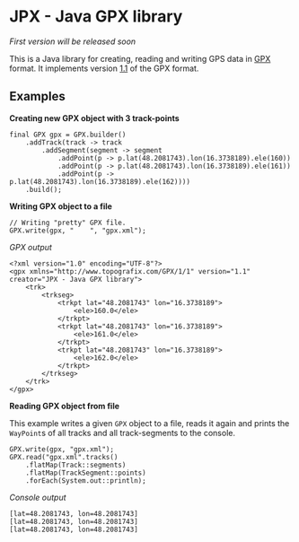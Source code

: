 # JPX - Java GPX library

*First version will be released soon*

This is a Java library for creating, reading and writing GPS data in [GPX](http://www.topografix.com/GPX) format. It implements version [1.1](http://www.topografix.com/GPX/1/1/) of the GPX format.

## Examples

**Creating new GPX object with 3 track-points**

    final GPX gpx = GPX.builder()
        .addTrack(track -> track
            .addSegment(segment -> segment
                .addPoint(p -> p.lat(48.2081743).lon(16.3738189).ele(160))
                .addPoint(p -> p.lat(48.2081743).lon(16.3738189).ele(161))
                .addPoint(p -> p.lat(48.2081743).lon(16.3738189).ele(162))))
        .build();

**Writing GPX object to a file**

    // Writing "pretty" GPX file.
    GPX.write(gpx, "    ", "gpx.xml");

*GPX output*

    <?xml version="1.0" encoding="UTF-8"?>
    <gpx xmlns="http://www.topografix.com/GPX/1/1" version="1.1" creator="JPX - Java GPX library">
        <trk>
            <trkseg>
                <trkpt lat="48.2081743" lon="16.3738189">
                    <ele>160.0</ele>
                </trkpt>
                <trkpt lat="48.2081743" lon="16.3738189">
                    <ele>161.0</ele>
                </trkpt>
                <trkpt lat="48.2081743" lon="16.3738189">
                    <ele>162.0</ele>
                </trkpt>
            </trkseg>
        </trk>
    </gpx>

**Reading GPX object from file**

This example writes a given `GPX` object to a file, reads it again and prints the `WayPoint`s of all tracks and all track-segments to the console.

    GPX.write(gpx, "gpx.xml");
    GPX.read("gpx.xml".tracks()
        .flatMap(Track::segments)
        .flatMap(TrackSegment::points)
        .forEach(System.out::println);

*Console output*

    [lat=48.2081743, lon=48.2081743]
    [lat=48.2081743, lon=48.2081743]
    [lat=48.2081743, lon=48.2081743]

